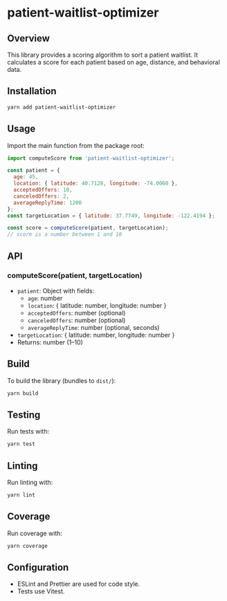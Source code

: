 # patient-waitlist-optimizer

## Overview

This library provides a scoring algorithm to sort a patient waitlist. It calculates a score for each patient based on age, distance, and behavioral data.

## Installation

```bash
yarn add patient-waitlist-optimizer
```

## Usage

Import the main function from the package root:

```js
import computeScore from 'patient-waitlist-optimizer';

const patient = {
  age: 45,
  location: { latitude: 40.7128, longitude: -74.0060 },
  acceptedOffers: 10,
  canceledOffers: 2,
  averageReplyTime: 1200
};
const targetLocation = { latitude: 37.7749, longitude: -122.4194 };

const score = computeScore(patient, targetLocation);
// score is a number between 1 and 10
```

## API

### computeScore(patient, targetLocation)
- `patient`: Object with fields:
  - `age`: number
  - `location`: { latitude: number, longitude: number }
  - `acceptedOffers`: number (optional)
  - `canceledOffers`: number (optional)
  - `averageReplyTime`: number (optional, seconds)
- `targetLocation`: { latitude: number, longitude: number }
- Returns: number (1–10)

## Build

To build the library (bundles to `dist/`):

```bash
yarn build
```

## Testing

Run tests with:

```bash
yarn test
```

## Linting

Run linting with:

```bash
yarn lint
```

## Coverage

Run coverage with:

```bash
yarn coverage
```

## Configuration

- ESLint and Prettier are used for code style.
- Tests use Vitest.
